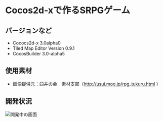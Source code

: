 # Cocos2d-xで作るSRPGゲーム

## バージョンなど
- Cococs2d-x 3.0alpha0
- Tiled Map Editor Version 0.9.1
- CocosBuilder 3.0-alpha5

## 使用素材
- 画像提供元：臼井の会　素材支部（http://usui.moo.jp/rpg_tukuru.html ）


## 開発状況

![開発中の画面](https://raw.github.com/kyokomi/Cocos2dxNovelGame/master/work/20131020_17-50-54.png)




